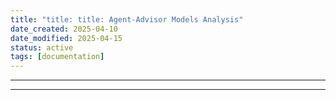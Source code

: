 ```yaml
---
title: "title: title: Agent-Advisor Models Analysis"
date_created: 2025-04-10
date_modified: 2025-04-15
status: active
tags: [documentation]
---
```


---

---


